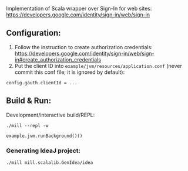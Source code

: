 
Implementation of Scala wrapper over Sign-In for web sites:
<https://developers.google.com/identity/sign-in/web/sign-in>

## Configuration: ##

1. Follow the instruction to create authorization credentials: <https://developers.google.com/identity/sign-in/web/sign-in#create_authorization_credentials>
2. Put the client ID into `example/jvm/resources/application.conf` (never commit this conf file; it is ignored by default):

```
config.gauth.clientId = ...
```

## Build & Run: ##

Development/interactive build/REPL:

```
./mill --repl -w

example.jvm.runBackground()()

```

### Generating IdeaJ project: ###

```
./mill mill.scalalib.GenIdea/idea
```

